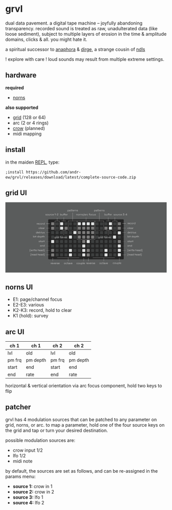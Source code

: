 # grvl

dual data pavement. a digital tape machine – joyfully abandoning transparency. recorded sound is treated as raw, unadulterated data (like loose sediment), subject to multiple layers of erosion in the time & amplitude domains, clicks & all. you might hate it.

a spiritual successor to [anaphora](https://github.com/andr-ew/prosody#anaphora) & [dirge](https://github.com/andr-ew/prosody#dirge), a strange cousin of [ndls](https://github.com/andr-ew/ndls)

! explore with care ! loud sounds may result from multiple extreme settings.

## hardware

**required**

- [norns](https://github.com/p3r7/awesome-monome-norns)

**also supported**

- [grid](https://monome.org/docs/grid/) (128 or 64)
- arc (2 or 4 rings)
- [crow](https://monome.org/docs/crow/) (planned)
- midi mapping

## install

in the maiden [REPL](https://monome.org/docs/norns/image/wifi_maiden-images/install-repl.png), type:

```
;install https://github.com/andr-ew/grvl/releases/download/latest/complete-source-code.zip
```

## grid UI

![diagram of the grid interface. text description forthcoming](/lib/doc/grvl_grid.png)

## norns UI

- E1: page/channel focus
- E2-E3: various
- K2-K3: record, hold to clear
- K1 (hold): survey

## arc UI

| ch 1   | ch 1     | ch 2   | ch 2     |
| ------ | -------- | ------ | -------- |
| lvl    | old      | lvl    | old      |
| pm frq | pm depth | pm frq | pm depth |
| start  | end      | start  | end      |
| end    | rate     | end    | rate     |

horizontal & vertical orientation via arc focus component, hold two keys to flip

## patcher

grvl has 4 modulation sources that can be patched to any parameter on grid, norns, or arc. to map a parameter, hold one of the four source keys on the grid and tap or turn your desired destination.

possible modulation sources are:
 - crow input 1/2
 - lfo 1/2
 - midi note

by default, the sources are set as follows, and can be re-assigned in the params menu:
- **source 1:** crow in 1
- **source 2:** crow in 2
- **source 3:** lfo 1
- **source 4:** lfo 2
